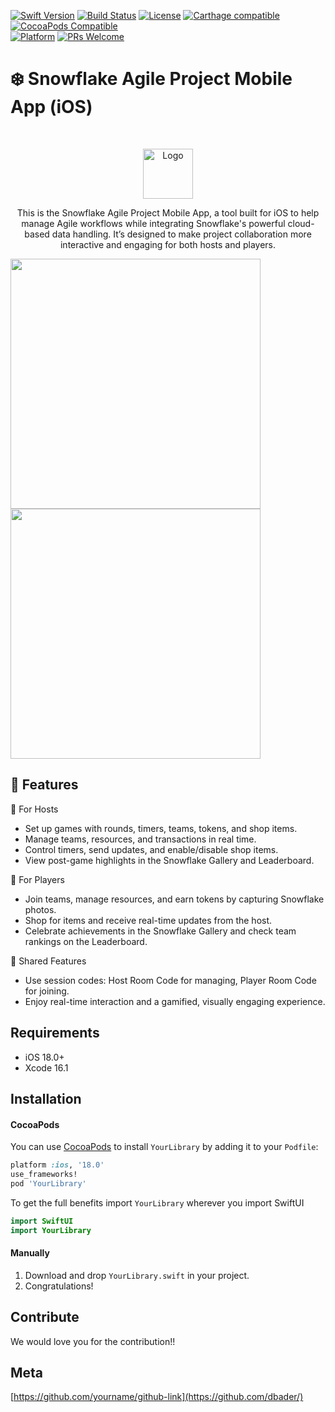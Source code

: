 
[![Swift Version][swift-image]][swift-url]
[![Build Status][travis-image]][travis-url]
[![License][license-image]][license-url]
[![Carthage compatible](https://img.shields.io/badge/Carthage-compatible-4BC51D.svg?style=flat)](https://github.com/Carthage/Carthage)
[![CocoaPods Compatible](https://img.shields.io/cocoapods/v/EZSwiftExtensions.svg)](https://img.shields.io/cocoapods/v/LFAlertController.svg)  
[![Platform](https://img.shields.io/cocoapods/p/LFAlertController.svg?style=flat)](http://cocoapods.org/pods/LFAlertController)
[![PRs Welcome](https://img.shields.io/badge/PRs-welcome-brightgreen.svg?style=flat-square)](http://makeapullrequest.com)

# ❄️ Snowflake Agile Project Mobile App (iOS)
<br />
<p align="center">
  <a href="https://github.com/alexanderritik/Best-README-Template">
    <img src="logo.jpeg" alt="Logo" width="80" height="80">
  </a>
  <p align="center">
    This is the Snowflake Agile Project Mobile App, a tool built for iOS to help manage Agile workflows while integrating Snowflake's powerful cloud-based data handling. It’s designed to make project collaboration more interactive and engaging for both hosts and players.
  </p>
</p>

<p align="row">
<img src= "https://media.giphy.com/media/HYOlBKJBqgAfe/giphy.gif" width="400" >
<img src= "https://media.giphy.com/media/HYOlBKJBqgAfe/giphy.gif" width="400" >
</p>

## 🌟 Features

🔷 For Hosts
- Set up games with rounds, timers, teams, tokens, and shop items.
- Manage teams, resources, and transactions in real time.
- Control timers, send updates, and enable/disable shop items.
- View post-game highlights in the Snowflake Gallery and Leaderboard.
  
🔷 For Players
- Join teams, manage resources, and earn tokens by capturing Snowflake photos.
- Shop for items and receive real-time updates from the host.
- Celebrate achievements in the Snowflake Gallery and check team rankings on the Leaderboard.
  
🔷 Shared Features
- Use session codes: Host Room Code for managing, Player Room Code for joining.
- Enjoy real-time interaction and a gamified, visually engaging experience.

## Requirements

- iOS 18.0+
- Xcode 16.1

## Installation

#### CocoaPods
You can use [CocoaPods](http://cocoapods.org/) to install `YourLibrary` by adding it to your `Podfile`:

```ruby
platform :ios, '18.0'
use_frameworks!
pod 'YourLibrary'
```

To get the full benefits import `YourLibrary` wherever you import SwiftUI

``` swift
import SwiftUI
import YourLibrary
```

#### Manually
1. Download and drop ```YourLibrary.swift``` in your project.  
2. Congratulations!  

## Contribute

We would love you for the contribution!!

## Meta

[https://github.com/yourname/github-link](https://github.com/dbader/)

[swift-image]:https://img.shields.io/badge/swift-3.0-orange.svg
[swift-url]: https://swift.org/
[license-image]: https://img.shields.io/badge/License-MIT-blue.svg
[license-url]: LICENSE
[travis-image]: https://img.shields.io/travis/dbader/node-datadog-metrics/master.svg?style=flat-square
[travis-url]: https://travis-ci.org/dbader/node-datadog-metrics
[codebeat-image]: https://codebeat.co/badges/c19b47ea-2f9d-45df-8458-b2d952fe9dad
[codebeat-url]: https://codebeat.co/projects/github-com-vsouza-awesomeios-com
